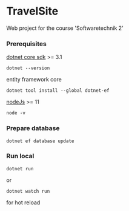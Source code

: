 # TravelSite
Web project for the course 'Softwaretechnik 2'

### Prerequisites
[dotnet core sdk](https://dotnet.microsoft.com/download) >= 3.1
```
dotnet --version
```
entity framework core
```
dotnet tool install --global dotnet-ef
```
[nodeJs](https://nodejs.org/en/download/) >= 11
```
node -v
```
### Prepare database
```
dotnet ef database update
```

### Run local
```
dotnet run
```
or
```
dotnet watch run
```
for hot reload

